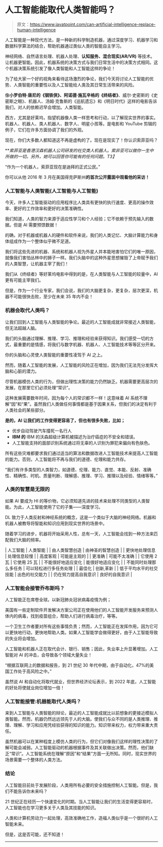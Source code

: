 # 人工智能能取代人类智能吗？

> 原文：<https://www.javatpoint.com/can-artificial-intelligence-replace-human-intelligence>

人工智能是一种现代方法，是一种新的科学制造机器，通过深度学习、机器学习和数据科学算法的结合，帮助机器通过类似人类的智能自主学习。

神经网络、自然语言处理、机器人处理、**认知服务、混合现实(AR/VR)** 等技术。让机器更智能。因此，机器系统的决策方式与我们日常生活中的决策方式相同。这个机器决策系统引发了像人类智能和人工智能这样的争论！

为了给大家一个好的视角来看待这场激烈的争论，我们今天将讨论人工智能的优势、人类智能的重要性以及人工智能给人类及其日常生活带来的风险。

像**小罗伯特·唐尼的《钢铁侠》、阿诺德·施瓦辛格的《终结者》**、威尔·史密斯的《史密斯之眼》、机器人、汤姆·克鲁斯的《巡航遗忘》和《明日时代》这样的电影告诉我们，对人的依赖迟早会增加。人类智能。

西方，尤其是好莱坞，指望机器像人类一样思考和行动，以了解现实世界的事实。机器人、机器人、类人机器人、数字人、明星小孩等。是电影和 YouTube 剪辑的例子，它们在许多方面协调了我们的外观。

现在，你们大多数人都知道这不再是虚构的了。现在是现实了！你认识索菲亚吗？

***索菲亚是香港汉森机器人公司研发的社交类人机器人。索非亚可以做你一生中所做的一切。另外，她可以回答你可能有的任何问题。*T3】**

“作为一个机器人，索菲亚现在是迪拜的正式公民。”

你可以从他 2016 年 3 月在美国得克萨斯州**的首次公开露面中观看他的采访！**

### 人工智能与人类智能(人工智能与人工智能)

今天，许多人工智能驱动的应用程序比人类具有更快的执行速度、更高的操作效率、更好的工作效率和更好的决策准确性。

我们知道，人类的智力来源于适应性学习和个人经验；它不依赖于预先输入的数据。但是 AI 需要预馈数据！

的确，对于机器或机器人的硬件和软件来说，我们的人类记忆、大脑计算能力和身体组成作为一个整体似乎微不足道。

我们将这些先进的机器、系统和机器人视为外星人并本能地害怕它们的唯一原因，就像我们害怕丛林中的狮子一样。我们头脑中的这种外星思想摧毁了上帝赋予我们的人类智慧，让机器主宰了我们！

我们从《终结者》等好莱坞电影中得到的是，在人类智能与人工智能的较量中，AI 更有可能主宰我们。

但是，作为一个行业专家，我们会说，我们的大脑更复杂，更复杂，层次更深，机器不可能很快击败，至少在未来 35 年内不会！

### 机器会取代人类吗？

让我们回到人工智能与人类智能的争论。最近的人工智能成就非常接近人类智能，但无法超越人脑。

我们的头脑通过理解、推理、学习、推理和经验来获得知识。我们感受一切的方式，最重要的是情感，将我们与数字机器、机器人、人工智能技术等等区分开来。

你的头脑和心灵使人类智能的重要性凌驾于 AI 之上。

然而，随着人工智能的发展，人工智能的风险正在增加，因为我们无法充分发挥大脑和心脏的潜力。

尽管机器模仿人类的行为，但做出理性决策的能力仍然缺乏。机器需要更高层次的发展，在那里它们必须处理“常识”。

这种发展需要数年时间，因为每个人的常识都不一样！这意味着 AI 系统不理解“因”和“果”。虽然我们人类做任何事情都是基于因果关系，但我们的决定有利于人类社会的某些部分。

**是的，AI 让我们的工作变得更容易了，但也有很多失败，比如；**

*   优步自动驾驶汽车撞死一名行人
*   **IBM 的** IBM 的沃森超级计算机被描述为治疗癌症的不安全和错误。
*   人工智能支持的面部识别系统通过将无辜的人识别为罪犯来偏向有色肤色。

所有这些灾难都要求我们通过适当的算法和数据改进人工智能技术来提高人工智能的能力。否则，人工智能将不再与我们的道德、伦理和能力共存。

“我们有许多类型的人类智力，如道德、伦理、能力、直觉、本能、反射、准确性、精确性、时机、质量判断、理解感、推理、学习、推理以及经验、情绪等等。”

### 人类的智慧是无限的

如果 AI 要成为 HI 的等价物，它必须知道先进的技术来处理不同类型的人类智能。为此，人工智能使用了它的子集——深度学习。

DL 致力于人类反射和神经系统的概念，这是一个类似于大脑的神经网络。机器和机器人被教导将智能和知识应用到现实世界的场景中。

随着学习的进步，机器将开始采用人性，总有一天，人工智能会找到一种方法来匹配我们大脑的频率。

| 人工智能 | 人类智能 |
| 由人类智慧创造 | 由神圣的智慧创造 |
| 更快地处理信息 | 处理信息较慢 |
| 高度客观 | 可能是主观的 |
| 更准确 | 可能不太准确 |
| 它使用 2 瓦 | 它使用 25 瓦 |
| 不能很好地适应变化 | 能很好地适应变化 |
| 不能同时处理那么多任务 | 可以轻松进行多任务处理 |
| 最佳化 | 创新ˌ革新 |
| 低于平均水平的社交技能 | 出色的社交能力 |
| 仍在努力提高自我意识 | 良好的自我意识 |

### 人工智能会接管乔布斯吗？

人工智能正在席卷全球。以新冠肺炎冠状病毒疫情为例；

美国有一些定制软件开发解决方案公司正在使用他们的人工智能开发服务来预测人体内的病毒，找到疫苗组合，帮助人们进行病毒治疗，等等。

一个卫生工作者要对所有这些事情负责；然而，人工智能正在发挥作用，因为它可以更快地行动，更快地帮助人类。如果人工智能学会做得更好，由于人工智能导致的失业将会增加。

人工智能和机器人正在取代会计、银行、销售；因此，失业率上升显著增加。人工智能对 AI 的冲击，会导致各个领域大量失业！

“根据互联网上的数据和报告，到 21 世纪 30 年代中期，由于自动化，47%的美国工作处于高风险之中。”

虽然说 AI 和自动化将取代就业，但世界经济论坛表示，到 2022 年底，人工智能的好处将使就业岗位增加一倍！

### 人工智能接管:机器能取代人类吗？

来到人工智能与人类智能的辩论，最近的人工智能成就比以前想象的更接近模拟人类智能。然而，机器仍然远远领先于人的大脑。使我们与众不同的是人类推理、推理、理解、学习和应用凭经验获得的知识的能力。知识带来权力，权力带来重大责任。

虽然机器可以在某种程度上模仿人类的行为，但它们对像我们这样的理性决策的了解可能会减弱。人工智能驱动的机器根据事件及其关联做出决策。然而，他们缺乏“常识”。人工智能系统在理解“原因”和“结果”方面一无所知。同时，现实世界的场景需要一个整体的人类方法。

### 结论

人工智能目前处于发展阶段，人类用所有必要的安全措施控制人工智能。但是，我们不能告诉你未来吗？

21 世纪正在经历一个快速变化的时期。当人工智能让我们的生活变得更容易时，人工智能也在学习更多关于人类及其技能的知识。

人类和计算机劳动力一起处理，高效准确地工作，造福人类似乎是一个很好的人工智能未来。

但是，这是否可能，还不知道！

* * *